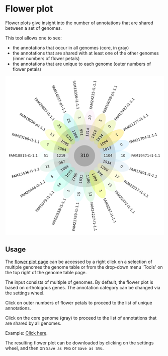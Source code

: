 <link rel="shortcut icon" type="image/svg+xml" href="/favicon.svg">

# Flower plot

Flower plots give insight into the number of annotations that are shared between a set of genomes.

This tool allows one to see:

- the annotations that occur in all genomes (core, in gray)
- the annotations that are shared with at least one of the other genomes (inner numbers of flower petals)
- the annotations that are unique to each genome (outer numbers of flower petals)

![flower_plot demo](../media/flower-plot.svg)

## Usage

The [flower plot page](https://opengenomebrowser.bioinformatics.unibe.ch/flower-plot/) can be accessed by a right click on a selection of multiple
genomes the genome table or from the drop-down menu 'Tools' on the top right of the genome table page.

The input consists of multiple of genomes. By default, the flower plot is based on orthologous genes. The annotation category can be changed via the
settings wheel.

Click on outer numbers of flower petals to proceed to the list of unique annotations.

Click on the core genome (gray) to proceed to the list of annotations that are shared by all genomes.

Example: [Click here](https://opengenomebrowser.bioinformatics.unibe.ch/flower-plot/?genomes=%40tag%3Amdpi&anno_type=OL).

The resulting flower plot can be downloaded by clicking on the settings wheel, and then on `Save as PNG`
or `Save as SVG`.
